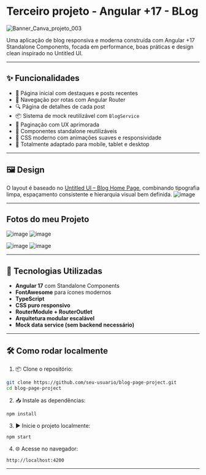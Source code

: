 # Terceiro projeto - Angular +17 - BLog

![Banner_Canva_projeto_003](https://github.com/user-attachments/assets/08dbc40e-0e01-4f3e-bacb-c2072f34a559)


Uma aplicação de blog responsiva e moderna construída com Angular +17 Standalone Components, focada em performance, boas práticas e design clean inspirado no Untitled UI.

---

## ✨ Funcionalidades

- 📌 Página inicial com destaques e posts recentes
- 🧭 Navegação por rotas com Angular Router
- 🔍 Página de detalhes de cada post
- 📦 Sistema de mock reutilizável com `BlogService`
- 🔄 Paginação com UX aprimorada
- 🧩 Componentes standalone reutilizáveis
- 🎨 CSS moderno com animações suaves e responsividade
- 📱 Totalmente adaptado para mobile, tablet e desktop

---

## 🖼️ Design

O layout é baseado no [Untitled UI – Blog Home Page](https://dribbble.com/shots/20859935-Blog-home-page-Untitled-UI), combinando tipografia limpa, espaçamento consistente e hierarquia visual bem definida.
![image](https://github.com/user-attachments/assets/350f4f22-74b4-471b-ab05-6842fe42f47f)




---

## Fotos do meu Projeto

![image](https://github.com/user-attachments/assets/58bedac4-0a06-464b-a8ae-ef2aadf99686)
![image](https://github.com/user-attachments/assets/d97a9cf5-1f29-4dde-8181-7798a4d0e5ae)


![image](https://github.com/user-attachments/assets/c52dc948-42fb-4ba3-a081-a664311e79aa)
![image](https://github.com/user-attachments/assets/7d22f0be-7680-4fc7-81ad-cb7aee58db8e)

---

## 🚀 Tecnologias Utilizadas

- **Angular 17** com Standalone Components
- **FontAwesome** para ícones modernos
- **TypeScript**
- **CSS puro responsivo**
- **RouterModule + RouterOutlet**
- **Arquitetura modular escalável**
- **Mock data service (sem backend necessário)**

---

## 🛠️ Como rodar localmente

1. 📦 Clone o repositório:

```bash
git clone https://github.com/seu-usuario/blog-page-project.git
cd blog-page-project
```

2. 📥 Instale as dependências:

```bash
npm install
```

3. ▶️ Inicie o projeto localmente:

```bash
npm start
```

4. 🌐 Acesse no navegador:

```bash
http://localhost:4200
```

---

